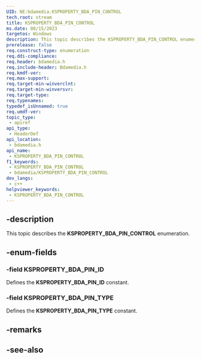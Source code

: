 ```yaml
---
UID: NE:bdamedia.KSPROPERTY_BDA_PIN_CONTROL
tech.root: stream
title: KSPROPERTY_BDA_PIN_CONTROL
ms.date: 08/15/2023
targetos: Windows
description: This topic describes the KSPROPERTY_BDA_PIN_CONTROL enumeration.
prerelease: false
req.construct-type: enumeration
req.ddi-compliance: 
req.header: bdamedia.h
req.include-header: Bdamedia.h
req.kmdf-ver: 
req.max-support: 
req.target-min-winverclnt: 
req.target-min-winversvr: 
req.target-type: 
req.typenames: 
typedef_isUnnamed: true
req.umdf-ver: 
topic_type:
 - apiref
api_type:
 - HeaderDef
api_location:
 - bdamedia.h
api_name:
 - KSPROPERTY_BDA_PIN_CONTROL
f1_keywords:
 - KSPROPERTY_BDA_PIN_CONTROL
 - bdamedia/KSPROPERTY_BDA_PIN_CONTROL
dev_langs:
 - c++
helpviewer_keywords:
 - KSPROPERTY_BDA_PIN_CONTROL
---
```


## -description

This topic describes the **KSPROPERTY_BDA_PIN_CONTROL** enumeration.

## -enum-fields

### -field KSPROPERTY_BDA_PIN_ID

Defines the **KSPROPERTY_BDA_PIN_ID** constant.

### -field KSPROPERTY_BDA_PIN_TYPE

Defines the **KSPROPERTY_BDA_PIN_TYPE** constant.

## -remarks

## -see-also
